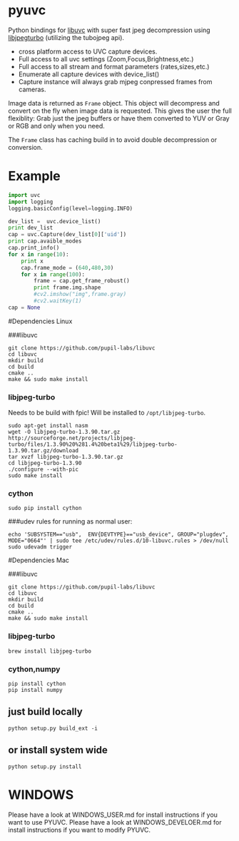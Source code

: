 pyuvc
=======

Python bindings for [libuvc](https://github.com/ktossell/libuvc) with super fast jpeg decompression using [libjpegturbo](http://libjpeg-turbo.virtualgl.org/) (utilizing the tubojpeg api).

* cross platform access to UVC capture devices.
* Full access to all uvc settings (Zoom,Focus,Brightness,etc.)
* Full access to all stream and format parameters (rates,sizes,etc.)
* Enumerate all capture devices with device_list()
* Capture instance will always grab mjpeg conpressed frames from cameras.

Image data is returned as `Frame` object. This object will decompress and convert on the fly when image data is requested.
This gives the user the full flexiblity: Grab just the jpeg buffers or have them converted to YUV or Gray or RGB and only when you need.

The `Frame` class has caching build in to avoid double decompression or conversion.


# Example
```python
import uvc
import logging
logging.basicConfig(level=logging.INFO)

dev_list =  uvc.device_list()
print dev_list
cap = uvc.Capture(dev_list[0]['uid'])
print cap.avaible_modes
cap.print_info()
for x in range(10):
	print x
	cap.frame_mode = (640,480,30)
	for x in range(100):
		frame = cap.get_frame_robust()
		print frame.img.shape
		#cv2.imshow("img",frame.gray)
		#cv2.waitKey(1)
cap = None
```

#Dependencies Linux

###libuvc
```
git clone https://github.com/pupil-labs/libuvc
cd libuvc
mkdir build
cd build
cmake ..
make && sudo make install
```

### libjpeg-turbo
Needs to be build with fpic!
Will be installed to `/opt/libjpeg-turbo`.

```
sudo apt-get install nasm
wget -O libjpeg-turbo-1.3.90.tar.gz http://sourceforge.net/projects/libjpeg-turbo/files/1.3.90%20%281.4%20beta1%29/libjpeg-turbo-1.3.90.tar.gz/download
tar xvzf libjpeg-turbo-1.3.90.tar.gz
cd libjpeg-turbo-1.3.90
./configure --with-pic
sudo make install
```

### cython
```
sudo pip install cython
```

###udev rules for running as normal user:
```
echo 'SUBSYSTEM=="usb",  ENV{DEVTYPE}=="usb_device", GROUP="plugdev", MODE="0664"' | sudo tee /etc/udev/rules.d/10-libuvc.rules > /dev/null 
sudo udevadm trigger
```

#Dependencies Mac

###libuvc
```
git clone https://github.com/pupil-labs/libuvc
cd libuvc
mkdir build
cd build
cmake ..
make && sudo make install
```

### libjpeg-turbo

```
brew install libjpeg-turbo
```

### cython,numpy
```
pip install cython
pip install numpy
```

## just build locally
```
python setup.py build_ext -i
```

## or install system wide
```
python setup.py install
```

# WINDOWS

Please have a look at WINDOWS_USER.md for install instructions if you want to use PYUVC.
Please have a look at WINDOWS_DEVELOER.md for install instructions if you want to modify PYUVC.
